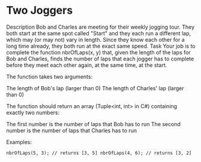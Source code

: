 # Two Joggers

Description Bob and Charles are meeting for their weekly jogging tour. They both start at the same spot called "Start"
and they each run a different lap, which may (or may not) vary in length. Since they know each other for a long time
already, they both run at the exact same speed. Task Your job is to complete the function nbrOfLaps(x, y) that, given
the length of the laps for Bob and Charles, finds the number of laps that each jogger has to complete before they meet
each other again, at the same time, at the start.

The function takes two arguments:

The length of Bob's lap (larger than 0)
The length of Charles' lap (larger than 0)

The function should return an array (Tuple<int, int> in C#) containing exactly two numbers:

The first number is the number of laps that Bob has to run The second number is the number of laps that Charles has to
run

Examples:

`nbrOfLaps(5, 3); // returns [3, 5]
nbrOfLaps(4, 6); // returns [3, 2]`